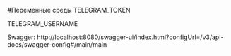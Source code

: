 
 #Переменные среды
 TELEGRAM_TOKEN
 
 TELEGRAM_USERNAME
 
 Swagger: http://localhost:8080/swagger-ui/index.html?configUrl=/v3/api-docs/swagger-config#/main/main 